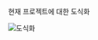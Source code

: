 현재 프로젝트에 대한 도식화

![도식화](https://github.com/user-attachments/assets/86d66d7e-81e4-4ea0-be60-307883d50833)
